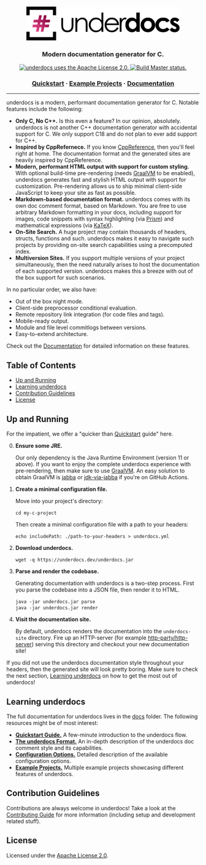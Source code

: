 <div align="center">
  <a href="https://github.com/underdocs/underdocs">
    <img alt="underdocs" src="docs/img/logo.png" width="400" style="padding-top:20px">
  </a>
</div>

<h3 align="center">
  Modern documentation generator for C.
</h3>

<div align="center">
  <a href="https://github.com/underdocs/underdocs/blob/master/LICENSE">
    <img src="https://img.shields.io/github/license/underdocs/underdocs" alt="underdocs uses the Apache License 2.0.">
  </a>
  <a href="https://github.com/underdocs/underdocs/actions?query=workflow%3A%22Build+Master%22">
    <img src="https://github.com/underdocs/underdocs/workflows/Build%20Master/badge.svg" alt="Build Master status.">
  </a>
</div>


<h3 align="center">
  <a href="">Quickstart</a>
  <span> · </span>
  <a href="">Example Projects</a>
  <span> · </span>
  <a href="">Documentation</a>
</h3>

---

underdocs is a modern, performant documentation generator for C. Notable features include the following:

  * **Only C, No C++.** Is this even a feature? In our opinion, absolutely. underdocs is not another C++ documentation generator with accidental support for C. We only support C18 and do not plan to ever add support for C++.
  * **Inspired by CppRefernece.** If you know [CppReference](https://en.cppreference.com/w/c/string/byte/memcpy), then you'll feel right at home. The documentation format and the generated sites are heavily inspired by CppReference.
  * **Modern, performant HTML output with support for custom styling.** With optional build-time pre-rendering (needs [GraalVM](https://www.graalvm.org/) to be enabled), underdocs generates fast and stylish HTML output with support for customization. Pre-rendering allows us to ship minimal client-side JavaScript to keep your site as fast as possible.
  * **Markdown-based documentation format.** underdocs comes with its own doc comment format, based on Markdown. You are free to use arbitrary Markdown formatting in your docs, including support for images, code snippets with syntax highlighting (via [Prism](https://prismjs.com/)) and mathematical expressions (via [KaTeX](https://katex.org/)).
  * **On-Site Search.** A huge project may contain thousands of headers, structs, functions and such. underdocs makes it easy to navigate such projects by providing on-site search capabilities using a precomputed index.
  * **Multiversion Sites.** If you support multiple versions of your project simultaneously, then the need naturally arises to host the documentation of each supported version. underdocs makes this a breeze with out of the box support for such scenarios.

In no particular order, we also have:

  * Out of the box night mode.
  * Client-side preprocessor conditional evaluation.
  * Remote repository link integration (for code files and tags).
  * Mobile-ready output.
  * Module and file level commitlogs between versions.
  * Easy-to-extend architecture.

Check out the [Documentation](a) for detailed information on these features.

## Table of Contents

  * [Up and Running](#up-and-running)
  * [Learning underdocs](#learning-underdocs)
  * [Contribution Guidelines](#contribution-guidelines)
  * [License](#license)

## Up and Running

For the impatient, we offer a "quicker than [Quickstart](q) guide" here.

  0. **Ensure some JRE.**

     Our only dependency is the Java Runtime Environment (version 11 or above). If you want to enjoy the complete underdocs experience with pre-rendering, then make sure to use [GraalVM](https://www.graalvm.org/). An easy solution to obtain GraalVM is [jabba](https://github.com/shyiko/jabba) or [jdk-via-jabba](https://github.com/battila7/jdk-via-jabba) if you're on GitHub Actions.

  1. **Create a minimal configuration file.**

     Move into your project's directory:

     ~~~~shell
     cd my-c-project
     ~~~~

     Then create a minimal configuration file with a path to your headers:

     ~~~~shell
     echo includePath: ./path-to-your-headers > underdocs.yml
     ~~~~

  2. **Download underdocs.**
     
     ~~~~shell
     wget -q https://underdocs.dev/underdocs.jar
     ~~~~
  
  3. **Parse and render the codebase.**

     Generating documentation with underdocs is a two-step process. First you parse the codebase into a JSON file, then render it to HTML.

     ~~~~shell
     java -jar underdocs.jar parse
     java -jar underdocs.jar render
     ~~~~
  
  4. **Visit the documentation site.**

     By default, underdocs renders the documentation into the `underdocs-site` directory. Fire up an HTTP-server (for example [http-party/http-server](https://github.com/http-party/http-server)) serving this directory and checkout your new documentation site!

If you did not use the underdocs documentation style throughout your headers, then the generated site will look pretty boring. Make sure to check the next section, [Learning underdocs](#learning-underdocs) on how to get the most out of underdocs!

## Learning underdocs

The full documentation for underdocs lives in the [docs](placeholder) folder. The following resources might be of most interest:

  * **[Quickstart Guide.](placeholder)** A few-minute introduction to the underdocs flow.
  * **[The underdocs Format.](placeholder)** An in-depth description of the underdocs doc comment style and its capabilities.
  * **[Configuration Options.](placeholder)** Detailed description of the available configuration options.
  * **[Example Projects.](placeholder)** Multiple example projects showcasing different features of underdocs.

## Contribution Guidelines

Contributions are always welcome in underdocs! Take a look at the [Contributing Guide](CONTRIBUTING.md) for more information (including setup and development related stuff).

## License

Licensed under the [Apache License 2.0](LICENSE.md).
